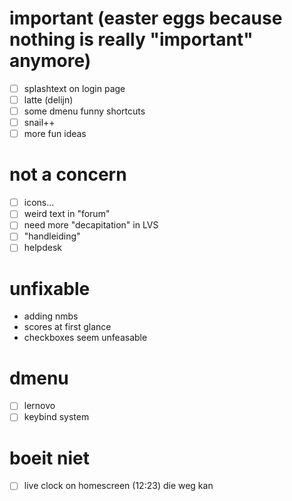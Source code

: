 # important (easter eggs because nothing is really "important" anymore)
- [ ] splashtext on login page
- [ ] latte (delijn)
- [ ] some dmenu funny shortcuts
- [ ] snail++
- [ ] more fun ideas

# not a concern
- [ ] icons...
- [ ] weird text in "forum"
- [ ] need more "decapitation" in LVS
- [ ] "handleiding"
- [ ] helpdesk

# unfixable
- adding nmbs
- scores at first glance
- checkboxes seem unfeasable

# dmenu
- [ ] lernovo
- [ ] keybind system

# boeit niet
- [ ] live clock on homescreen (12:23) die weg kan

